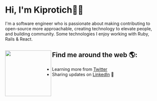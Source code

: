 
# Hi, I'm Kiprotich👋🏾


I'm a software engineer who is passionate about making contributing to open-source more approachable, creating technology to elevate people, and building community. Some technologies I enjoy working with Ruby, Rails & React.

## Find me around the web 🌎: <a href="https://github.com/sponsors/M0nica"><img align="left" width="150" height="150" src="https://github.com/M0nica/M0nica/blob/main/octomonica/m0nica-octocat-rotating.gif?raw=true"></a>
- Learning more from <a href="https://twitter.com/Jcee01188383">Twitter</a> 
- Sharing updates on <a href="https://www.linkedin.com/in/collins-kiprotich-152b52246/">LinkedIn</a> 💼
